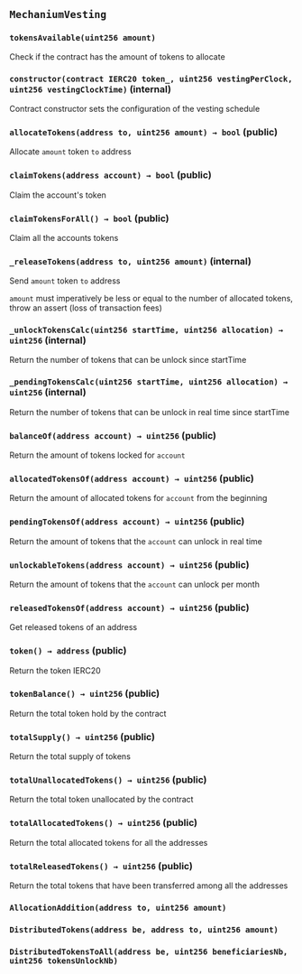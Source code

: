 ## `MechaniumVesting`





### `tokensAvailable(uint256 amount)`



Check if the contract has the amount of tokens to allocate



### `constructor(contract IERC20 token_, uint256 vestingPerClock, uint256 vestingClockTime)` (internal)



Contract constructor sets the configuration of the vesting schedule


### `allocateTokens(address to, uint256 amount) → bool` (public)

Allocate `amount` token `to` address




### `claimTokens(address account) → bool` (public)

Claim the account's token




### `claimTokensForAll() → bool` (public)

Claim all the accounts tokens



### `_releaseTokens(address to, uint256 amount)` (internal)

Send `amount` token `to` address


`amount` must imperatively be less or equal to the number of allocated tokens, throw an assert (loss of transaction fees)


### `_unlockTokensCalc(uint256 startTime, uint256 allocation) → uint256` (internal)



Return the number of tokens that can be unlock since startTime

### `_pendingTokensCalc(uint256 startTime, uint256 allocation) → uint256` (internal)



Return the number of tokens that can be unlock in real time since startTime

### `balanceOf(address account) → uint256` (public)



Return the amount of tokens locked for `account`

### `allocatedTokensOf(address account) → uint256` (public)



Return the amount of allocated tokens for `account` from the beginning

### `pendingTokensOf(address account) → uint256` (public)



Return the amount of tokens that the `account` can unlock in real time

### `unlockableTokens(address account) → uint256` (public)



Return the amount of tokens that the `account` can unlock per month

### `releasedTokensOf(address account) → uint256` (public)



Get released tokens of an address

### `token() → address` (public)



Return the token IERC20

### `tokenBalance() → uint256` (public)



Return the total token hold by the contract

### `totalSupply() → uint256` (public)



Return the total supply of tokens

### `totalUnallocatedTokens() → uint256` (public)



Return the total token unallocated by the contract

### `totalAllocatedTokens() → uint256` (public)



Return the total allocated tokens for all the addresses

### `totalReleasedTokens() → uint256` (public)



Return the total tokens that have been transferred among all the addresses


### `AllocationAddition(address to, uint256 amount)`



### `DistributedTokens(address be, address to, uint256 amount)`





### `DistributedTokensToAll(address be, uint256 beneficiariesNb, uint256 tokensUnlockNb)`







